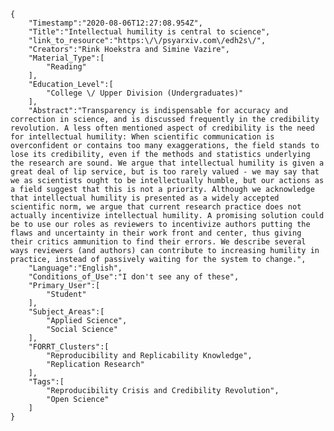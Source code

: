 
    {
        "Timestamp":"2020-08-06T12:27:08.954Z",
        "Title":"Intellectual humility is central to science",
        "link_to_resource":"https:\/\/psyarxiv.com\/edh2s\/",
        "Creators":"Rink Hoekstra and Simine Vazire",
        "Material_Type":[
            "Reading"
        ],
        "Education_Level":[
            "College \/ Upper Division (Undergraduates)"
        ],
        "Abstract":"Transparency is indispensable for accuracy and correction in science, and is discussed frequently in the credibility revolution. A less often mentioned aspect of credibility is the need for intellectual humility: When scientific communication is overconfident or contains too many exaggerations, the field stands to lose its credibility, even if the methods and statistics underlying the research are sound. We argue that intellectual humility is given a great deal of lip service, but is too rarely valued - we may say that we as scientists ought to be intellectually humble, but our actions as a field suggest that this is not a priority. Although we acknowledge that intellectual humility is presented as a widely accepted scientific norm, we argue that current research practice does not actually incentivize intellectual humility. A promising solution could be to use our roles as reviewers to incentivize authors putting the flaws and uncertainty in their work front and center, thus giving their critics ammunition to find their errors. We describe several ways reviewers (and authors) can contribute to increasing humility in practice, instead of passively waiting for the system to change.",
        "Language":"English",
        "Conditions_of_Use":"I don't see any of these",
        "Primary_User":[
            "Student"
        ],
        "Subject_Areas":[
            "Applied Science",
            "Social Science"
        ],
        "FORRT_Clusters":[
            "Reproducibility and Replicability Knowledge",
            "Replication Research"
        ],
        "Tags":[
            "Reproducibility Crisis and Credibility Revolution",
            "Open Science"
        ]
    }

